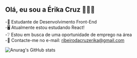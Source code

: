 ## Olá, eu sou a Érika Cruz 🙋🏻‍♀️

-📖   Estudante de Desenvolvimento Front-End  
-🖥️   Atualmente estou estudando React!  
-❔    Estou em busca de uma oportunidade de emprego na área  
-📧   Contacte-me no e-mail: ribeirodacruzerika@gmail.com  


![Anurag's GitHub stats](https://github-readme-stats.vercel.app/api?username=ErikaCruz96&hide=contribs,prs&show_icons=true)


